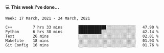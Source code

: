 💻 **This week I've done...**

<!--START_SECTION:waka-->
```text
Week: 17 March, 2021 - 24 March, 2021

C++         7 hrs 33 mins       ████████████░░░░░░░░░░░░░   47.90 % 
Python      6 hrs 38 mins       ██████████░░░░░░░░░░░░░░░   42.14 % 
Text        26 mins             ░░░░░░░░░░░░░░░░░░░░░░░░░   02.81 % 
Makefile    18 mins             ░░░░░░░░░░░░░░░░░░░░░░░░░   01.93 % 
Git Config  16 mins             ░░░░░░░░░░░░░░░░░░░░░░░░░   01.76 %
```
<!--END_SECTION:waka-->
